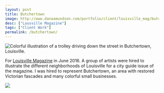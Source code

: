 ```yaml
---
layout: post
title: Butchertown
image: http://www.danaamundsen.com/portfolio/client/louisville_mag/butchertown.png
desc: ["Lousville Magazine"]
tags: ["Client Work"]
permalink: /butchertown/
---
```


![Colorful illustration of a trolley driving down the street in Butchertown, Louisville.](http://www.danaamundsen.com/portfolio/client/louisville_mag/butchertown.png)

For [Louisville Magazine](https://louisville.com/) in June 2016. A group of artists were hired to illustrate the different neighborhoods of Louisville for a city guide issue of the magazine. I was hired to represent Butchertown, an area with restored Victorian fascades and many colorful small businesses.

![](http://www.danaamundsen.com/potrfolio/client/louisville_mag/butchertown_sketch.png)
